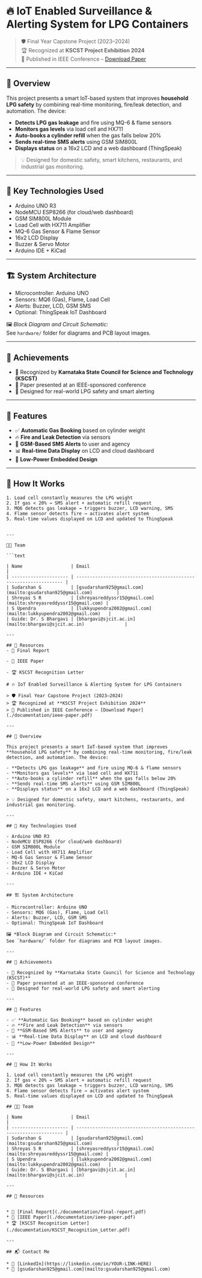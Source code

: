 # 🔥 IoT Enabled Surveillance & Alerting System for LPG Containers

> 🛡️ Final Year Capstone Project (2023–2024)  
> 🏆 Recognized at **KSCST Project Exhibition 2024**  
> 📃 Published in IEEE Conference – [Download Paper](./documentation/ieee-paper.pdf)

---

## 📌 Overview

This project presents a smart IoT-based system that improves **household LPG safety** by combining real-time monitoring, fire/leak detection, and automation. The device:

- **Detects LPG gas leakage** and fire using MQ-6 & flame sensors  
- **Monitors gas levels** via load cell and HX711  
- **Auto-books a cylinder refill** when the gas falls below 20%  
- **Sends real-time SMS alerts** using GSM SIM800L  
- **Displays status** on a 16x2 LCD and a web dashboard (ThingSpeak)

> 💡 Designed for domestic safety, smart kitchens, restaurants, and industrial gas monitoring.

---

## 🧠 Key Technologies Used

- Arduino UNO R3  
- NodeMCU ESP8266 (for cloud/web dashboard)  
- GSM SIM800L Module  
- Load Cell with HX711 Amplifier  
- MQ-6 Gas Sensor & Flame Sensor  
- 16x2 LCD Display  
- Buzzer & Servo Motor  
- Arduino IDE + KiCad

---

## 🏗️ System Architecture

- Microcontroller: Arduino UNO
- Sensors: MQ6 (Gas), Flame, Load Cell
- Alerts: Buzzer, LCD, GSM SMS
- Optional: ThingSpeak IoT Dashboard

🖼️ *Block Diagram and Circuit Schematic:*  
See `hardware/` folder for diagrams and PCB layout images.

---

## 🎯 Achievements

- 🏅 Recognized by **Karnataka State Council for Science and Technology (KSCST)**
- 📃 Paper presented at an IEEE-sponsored conference  
- 🔐 Designed for real-world LPG safety and smart alerting

---

## 🚀 Features

- ✅ **Automatic Gas Booking** based on cylinder weight
- 🔥 **Fire and Leak Detection** via sensors
- 📱 **GSM-Based SMS Alerts** to user and agency
- 📊 **Real-time Data Display** on LCD and cloud dashboard
- 🔋 **Low-Power Embedded Design**

---

## 🧪 How It Works

```text
1. Load cell constantly measures the LPG weight
2. If gas < 20% → SMS alert + automatic refill request
3. MQ6 detects gas leakage → triggers buzzer, LCD warning, SMS
4. Flame sensor detects fire → activates alert system
5. Real-time values displayed on LCD and updated to ThingSpeak


---

👨‍💻 Team

```text

| Name                  | Email                                                             |
| --------------------- | ----------------------------------------------------------------- |
| Sudarshan G           | [gsudarshan925@gmail.com](mailto:gsudarshan925@gmail.com)         |
| Shreyas S R           | [shreyasreddyssr15@gmail.com](mailto:shreyasreddyssr15@gmail.com) |
| S Upendra             | [lukkyupendra2002@gmail.com](mailto:lukkyupendra2002@gmail.com)   |
| Guide: Dr. S Bhargavi | [bhargavi@sjcit.ac.in](mailto:bhargavi@sjcit.ac.in)               |

---

## 🔗 Resources
- 📘 Final Report

- 📑 IEEE Paper

- 🏆 KSCST Recognition Letter

# 🔥 IoT Enabled Surveillance & Alerting System for LPG Containers

> 🛡️ Final Year Capstone Project (2023–2024)  
> 🏆 Recognized at **KSCST Project Exhibition 2024**  
> 📃 Published in IEEE Conference – [Download Paper](./documentation/ieee-paper.pdf)

---

## 📌 Overview

This project presents a smart IoT-based system that improves **household LPG safety** by combining real-time monitoring, fire/leak detection, and automation. The device:

- **Detects LPG gas leakage** and fire using MQ-6 & flame sensors  
- **Monitors gas levels** via load cell and HX711  
- **Auto-books a cylinder refill** when the gas falls below 20%  
- **Sends real-time SMS alerts** using GSM SIM800L  
- **Displays status** on a 16x2 LCD and a web dashboard (ThingSpeak)

> 💡 Designed for domestic safety, smart kitchens, restaurants, and industrial gas monitoring.

---

## 🧠 Key Technologies Used

- Arduino UNO R3  
- NodeMCU ESP8266 (for cloud/web dashboard)  
- GSM SIM800L Module  
- Load Cell with HX711 Amplifier  
- MQ-6 Gas Sensor & Flame Sensor  
- 16x2 LCD Display  
- Buzzer & Servo Motor  
- Arduino IDE + KiCad

---

## 🏗️ System Architecture

- Microcontroller: Arduino UNO
- Sensors: MQ6 (Gas), Flame, Load Cell
- Alerts: Buzzer, LCD, GSM SMS
- Optional: ThingSpeak IoT Dashboard

🖼️ *Block Diagram and Circuit Schematic:*  
See `hardware/` folder for diagrams and PCB layout images.

---

## 🎯 Achievements

- 🏅 Recognized by **Karnataka State Council for Science and Technology (KSCST)**
- 📃 Paper presented at an IEEE-sponsored conference  
- 🔐 Designed for real-world LPG safety and smart alerting

---

## 🚀 Features

- ✅ **Automatic Gas Booking** based on cylinder weight
- 🔥 **Fire and Leak Detection** via sensors
- 📱 **GSM-Based SMS Alerts** to user and agency
- 📊 **Real-time Data Display** on LCD and cloud dashboard
- 🔋 **Low-Power Embedded Design**

---

## 🧪 How It Works

1. Load cell constantly measures the LPG weight
2. If gas < 20% → SMS alert + automatic refill request
3. MQ6 detects gas leakage → triggers buzzer, LCD warning, SMS
4. Flame sensor detects fire → activates alert system
5. Real-time values displayed on LCD and updated to ThingSpeak

## 👨‍💻 Team

| Name                  | Email                                                             |
| --------------------- | ----------------------------------------------------------------- |
| Sudarshan G           | [gsudarshan925@gmail.com](mailto:gsudarshan925@gmail.com)         |
| Shreyas S R           | [shreyasreddyssr15@gmail.com](mailto:shreyasreddyssr15@gmail.com) |
| S Upendra             | [lukkyupendra2002@gmail.com](mailto:lukkyupendra2002@gmail.com)   |
| Guide: Dr. S Bhargavi | [bhargavi@sjcit.ac.in](mailto:bhargavi@sjcit.ac.in)               |

---

## 🔗 Resources


* 📘 [Final Report](./documentation/final-report.pdf)
* 📑 [IEEE Paper](./documentation/ieee-paper.pdf)  
* 🏆 [KSCST Recognition Letter](./documentation/KSCST_Recognition_Letter.pdf)

---

## 📬 Contact Me

* 💼 [LinkedIn](https://linkedin.com/in/YOUR-LINK-HERE)
* 📧 [gsudarshan925@gmail.com](mailto:gsudarshan925@gmail.com)

